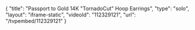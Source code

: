 {
    "title": "Passport to Gold 14K \"TornadoCut\" Hoop Earrings",
    "type": "solo",
    "layout": "iframe-static",
    "videoId": "112329121",
    "url": "\/tvpembed\/112329121"
}